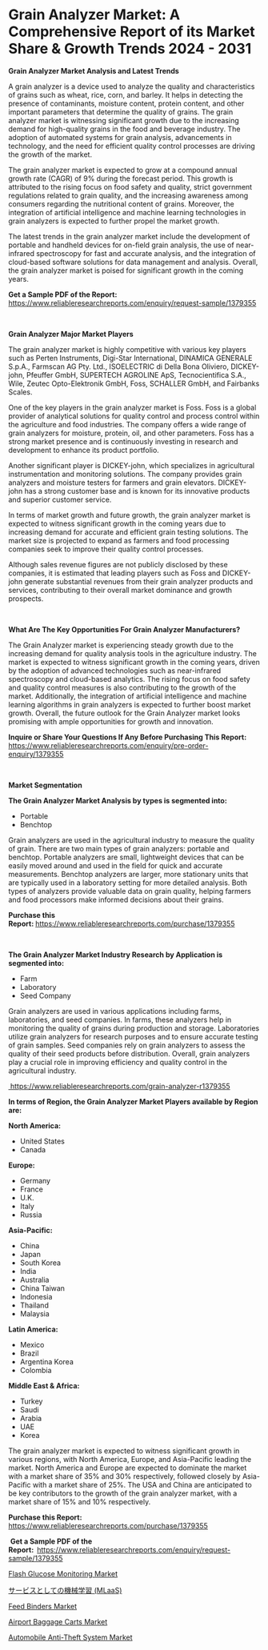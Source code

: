 <p><h1>Grain Analyzer Market: A Comprehensive Report of its Market Share & Growth Trends 2024 - 2031</h1></p><p><strong>Grain Analyzer Market Analysis and Latest Trends</strong></p>
<p><p>A grain analyzer is a device used to analyze the quality and characteristics of grains such as wheat, rice, corn, and barley. It helps in detecting the presence of contaminants, moisture content, protein content, and other important parameters that determine the quality of grains. The grain analyzer market is witnessing significant growth due to the increasing demand for high-quality grains in the food and beverage industry. The adoption of automated systems for grain analysis, advancements in technology, and the need for efficient quality control processes are driving the growth of the market.</p><p>The grain analyzer market is expected to grow at a compound annual growth rate (CAGR) of 9% during the forecast period. This growth is attributed to the rising focus on food safety and quality, strict government regulations related to grain quality, and the increasing awareness among consumers regarding the nutritional content of grains. Moreover, the integration of artificial intelligence and machine learning technologies in grain analyzers is expected to further propel the market growth.</p><p>The latest trends in the grain analyzer market include the development of portable and handheld devices for on-field grain analysis, the use of near-infrared spectroscopy for fast and accurate analysis, and the integration of cloud-based software solutions for data management and analysis. Overall, the grain analyzer market is poised for significant growth in the coming years.</p></p>
<p><strong>Get a Sample PDF of the Report:&nbsp;</strong> <a href="https://www.reliableresearchreports.com/enquiry/request-sample/1379355">https://www.reliableresearchreports.com/enquiry/request-sample/1379355</a></p>
<p>&nbsp;</p>
<p><strong>Grain Analyzer Major Market Players</strong></p>
<p><p>The grain analyzer market is highly competitive with various key players such as Perten Instruments, Digi-Star International, DINAMICA GENERALE S.p.A., Farmscan AG Pty. Ltd., ISOELECTRIC di Della Bona Oliviero, DICKEY-john, Pfeuffer GmbH, SUPERTECH AGROLINE ApS, Tecnocientifica S.A., Wile, Zeutec Opto-Elektronik GmbH, Foss, SCHALLER GmbH, and Fairbanks Scales.</p><p>One of the key players in the grain analyzer market is Foss. Foss is a global provider of analytical solutions for quality control and process control within the agriculture and food industries. The company offers a wide range of grain analyzers for moisture, protein, oil, and other parameters. Foss has a strong market presence and is continuously investing in research and development to enhance its product portfolio.</p><p>Another significant player is DICKEY-john, which specializes in agricultural instrumentation and monitoring solutions. The company provides grain analyzers and moisture testers for farmers and grain elevators. DICKEY-john has a strong customer base and is known for its innovative products and superior customer service.</p><p>In terms of market growth and future growth, the grain analyzer market is expected to witness significant growth in the coming years due to increasing demand for accurate and efficient grain testing solutions. The market size is projected to expand as farmers and food processing companies seek to improve their quality control processes.</p><p>Although sales revenue figures are not publicly disclosed by these companies, it is estimated that leading players such as Foss and DICKEY-john generate substantial revenues from their grain analyzer products and services, contributing to their overall market dominance and growth prospects.</p></p>
<p>&nbsp;</p>
<p><strong>What Are The Key Opportunities For Grain Analyzer Manufacturers?</strong></p>
<p><p>The Grain Analyzer market is experiencing steady growth due to the increasing demand for quality analysis tools in the agriculture industry. The market is expected to witness significant growth in the coming years, driven by the adoption of advanced technologies such as near-infrared spectroscopy and cloud-based analytics. The rising focus on food safety and quality control measures is also contributing to the growth of the market. Additionally, the integration of artificial intelligence and machine learning algorithms in grain analyzers is expected to further boost market growth. Overall, the future outlook for the Grain Analyzer market looks promising with ample opportunities for growth and innovation.</p></p>
<p><strong>Inquire or Share Your Questions If Any Before Purchasing This Report:</strong> <a href="https://www.reliableresearchreports.com/enquiry/pre-order-enquiry/1379355">https://www.reliableresearchreports.com/enquiry/pre-order-enquiry/1379355</a></p>
<p>&nbsp;</p>
<p><strong>Market Segmentation</strong></p>
<p><strong>The Grain Analyzer Market Analysis by types is segmented into:</strong></p>
<p><ul><li>Portable</li><li>Benchtop</li></ul></p>
<p><p>Grain analyzers are used in the agricultural industry to measure the quality of grain. There are two main types of grain analyzers: portable and benchtop. Portable analyzers are small, lightweight devices that can be easily moved around and used in the field for quick and accurate measurements. Benchtop analyzers are larger, more stationary units that are typically used in a laboratory setting for more detailed analysis. Both types of analyzers provide valuable data on grain quality, helping farmers and food processors make informed decisions about their grains.</p></p>
<p><strong>Purchase this Report:&nbsp;</strong><a href="https://www.reliableresearchreports.com/purchase/1379355">https://www.reliableresearchreports.com/purchase/1379355</a></p>
<p>&nbsp;</p>
<p><strong>The Grain Analyzer Market Industry Research by Application is segmented into:</strong></p>
<p><ul><li>Farm</li><li>Laboratory</li><li>Seed Company</li></ul></p>
<p><p>Grain analyzers are used in various applications including farms, laboratories, and seed companies. In farms, these analyzers help in monitoring the quality of grains during production and storage. Laboratories utilize grain analyzers for research purposes and to ensure accurate testing of grain samples. Seed companies rely on grain analyzers to assess the quality of their seed products before distribution. Overall, grain analyzers play a crucial role in improving efficiency and quality control in the agricultural industry.</p></p>
<p><a href="https://www.reliableresearchreports.com/grain-analyzer-r1379355">&nbsp;https://www.reliableresearchreports.com/grain-analyzer-r1379355</a></p>
<p><strong>In terms of Region, the Grain Analyzer Market Players available by Region are:</strong></p>
<p>
    <p> <strong> North America: </strong>
        <ul>
            <li>United States</li>
            <li>Canada</li>
        </ul>
        </p> 
    <p> <strong> Europe: </strong>
        <ul>
            <li>Germany</li>
            <li>France</li>
            <li>U.K.</li>
            <li>Italy</li>
            <li>Russia</li>
        </ul>
        </p> 
    <p> <strong> Asia-Pacific: </strong>
        <ul>
            <li>China</li>
            <li>Japan</li>
            <li>South Korea</li>
            <li>India</li>
            <li>Australia</li>
            <li>China Taiwan</li>
            <li>Indonesia</li>
            <li>Thailand</li>
            <li>Malaysia</li>
        </ul>
        </p> 
    <p> <strong> Latin America: </strong>
        <ul>
            <li>Mexico</li>
            <li>Brazil</li>
            <li>Argentina Korea</li>
            <li>Colombia</li>
        </ul>
        </p> 
    <p> <strong> Middle East & Africa: </strong>
        <ul>
            <li>Turkey</li>
            <li>Saudi</li>
            <li>Arabia</li>
            <li>UAE</li>
            <li>Korea</li>
        </ul>
    </p>
    </p>
<p><p>The grain analyzer market is expected to witness significant growth in various regions, with North America, Europe, and Asia-Pacific leading the market. North America and Europe are expected to dominate the market with a market share of 35% and 30% respectively, followed closely by Asia-Pacific with a market share of 25%. The USA and China are anticipated to be key contributors to the growth of the grain analyzer market, with a market share of 15% and 10% respectively.</p></p>
<p><strong>Purchase this Report: </strong><a href="https://www.reliableresearchreports.com/purchase/1379355">https://www.reliableresearchreports.com/purchase/1379355</a></p>
<p>&nbsp;<strong>Get a Sample PDF of the Report:&nbsp;&nbsp;</strong><a href="https://www.reliableresearchreports.com/enquiry/request-sample/1379355">https://www.reliableresearchreports.com/enquiry/request-sample/1379355</a></p>
<p><strong></strong></p>
<p><p><a href="https://issuu.com/reportprime-2/docs/flash-glucose-monitoring-market-size-2030.pptx">Flash Glucose Monitoring Market</a></p><p><a href="https://github.com/nemesis2824/Market-Research-Report-List-1/blob/main/722378722183.md">サービスとしての機械学習 (MLaaS)</a></p><p><a href="https://issuu.com/reportprime-2/docs/feed-binders-market-size-2030.pptx">Feed Binders Market</a></p><p><a href="https://github.com/wwwkeltoum/Market-Research-Report-List-2/blob/main/airport-baggage-carts-market.md">Airport Baggage Carts Market</a></p><p><a href="https://www.linkedin.com/pulse/automobile-anti-theft-system-market-centers-aspects-growth-share-bpevf?trackingId=g5VohazNApX3WxqLdYTFjw%3D%3D">Automobile Anti-Theft System Market</a></p></p>